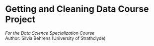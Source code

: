 # Getting and Cleaning Data Course Project
<i>For the Data Science Specialization Course</i><br>
Author: Silvia Behrens (University of Strathclyde)
